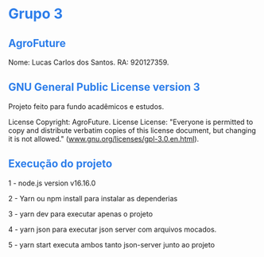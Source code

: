 <h1><span style="color:#2d7eea">Grupo 3</span></h1>

<h2><span style="color:#2d7eea"> AgroFuture </span></h2>

Nome: Lucas Carlos dos Santos.
RA: 920127359.

<h2><span style="color:#2d7eea">GNU General Public License version 3</span></h2>

Projeto feito para fundo acadêmicos e estudos.

License Copyright: AgroFuture.
License License: "Everyone is permitted to copy and distribute verbatim copies of this license document, but changing it is not allowed." (www.gnu.org/licenses/gpl-3.0.en.html).

<h2><span style="color:#2d7eea">Execução do projeto</span></h2>

1 - node.js version v16.16.0

2 - Yarn ou npm install para instalar as dependerias

3 - yarn dev para executar apenas o projeto

4 - yarn json para executar json server com arquivos mocados.

5 - yarn start executa ambos tanto json-server junto ao projeto

<h2><span style="color:#2d7eea"></span></h2>
